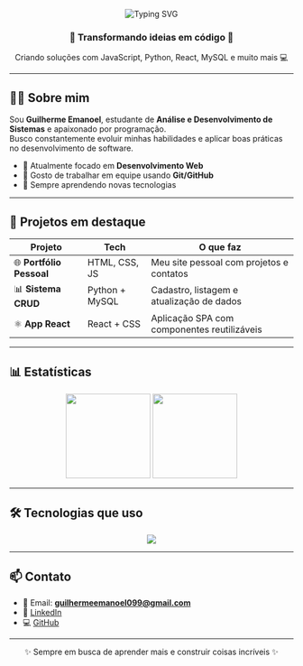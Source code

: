 <!-- Banner animado -->
<p align="center">
  <img src="https://readme-typing-svg.herokuapp.com?font=Fira+Code&size=24&pause=1000&color=6EF7A7&center=true&vCenter=true&width=435&lines=👋+Oi,+eu+sou+o+Guilherme!;Desenvolvedor+Full+Stack;Apaixonado+por+Tecnologia+e+Código" alt="Typing SVG" />
</p>

<h3 align="center">🚀 Transformando ideias em código 🚀</h3>
<p align="center">Criando soluções com JavaScript, Python, React, MySQL e muito mais 💻</p>

---

## 👨‍💻 Sobre mim

Sou **Guilherme Emanoel**, estudante de **Análise e Desenvolvimento de Sistemas** e apaixonado por programação.  
Busco constantemente evoluir minhas habilidades e aplicar boas práticas no desenvolvimento de software.  

- 🔹 Atualmente focado em **Desenvolvimento Web**    
- 🔹 Gosto de trabalhar em equipe usando **Git/GitHub**  
- 🔹 Sempre aprendendo novas tecnologias  

---

## 🧩 Projetos em destaque

| Projeto | Tech | O que faz |
|---------|------|-----------|
| 🌐 **Portfólio Pessoal** | HTML, CSS, JS | Meu site pessoal com projetos e contatos |
| 📊 **Sistema CRUD** | Python + MySQL | Cadastro, listagem e atualização de dados |
| ⚛️ **App React** | React + CSS | Aplicação SPA com componentes reutilizáveis |

---

## 📊 Estatísticas

<p align="center">
  <img src="https://github-readme-stats.vercel.app/api?username=guilherme-dev099&show_icons=true&theme=radical&hide_border=true" height="150"/>
  <img src="https://github-readme-stats.vercel.app/api/top-langs/?username=guilherme-dev099&layout=compact&theme=radical&hide_border=true" height="150"/>
</p>

---

## 🛠️ Tecnologias que uso

<p align="center">
  <img src="https://skillicons.dev/icons?i=html,css,js,react,python,mysql,git" />
</p>

---

## 📫 Contato

- 📧 Email: **guilhermeemanoel099@gmail.com**  
- 💼 [LinkedIn](https://www.linkedin.com/in/guilherme-emanoel-54614b230)  
- 💻 [GitHub](https://github.com/guilhermeemanoel099)

---

<p align="center">✨ Sempre em busca de aprender mais e construir coisas incríveis ✨</p>
